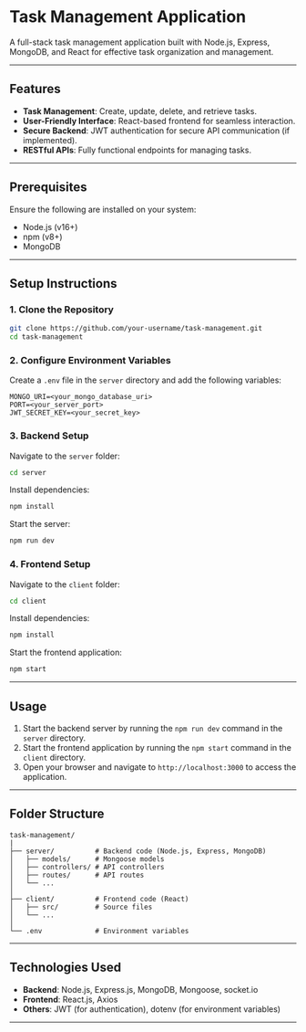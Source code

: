 # Task Management Application

A full-stack task management application built with Node.js, Express, MongoDB, and React for effective task organization and management.

---

## Features

- **Task Management**: Create, update, delete, and retrieve tasks.
- **User-Friendly Interface**: React-based frontend for seamless interaction.
- **Secure Backend**: JWT authentication for secure API communication (if implemented).
- **RESTful APIs**: Fully functional endpoints for managing tasks.

---

## Prerequisites

Ensure the following are installed on your system:

- Node.js (v16+)
- npm (v8+)
- MongoDB

---

## Setup Instructions

### 1. Clone the Repository
```bash
git clone https://github.com/your-username/task-management.git
cd task-management
```

### 2. Configure Environment Variables
Create a `.env` file in the `server` directory and add the following variables:
```env
MONGO_URI=<your_mongo_database_uri>
PORT=<your_server_port>
JWT_SECRET_KEY=<your_secret_key>
```

### 3. Backend Setup
Navigate to the `server` folder:
```bash
cd server
```
Install dependencies:
```bash
npm install
```
Start the server:
```bash
npm run dev
```

### 4. Frontend Setup
Navigate to the `client` folder:
```bash
cd client
```
Install dependencies:
```bash
npm install
```
Start the frontend application:
```bash
npm start
```

---

## Usage

1. Start the backend server by running the `npm run dev` command in the `server` directory.
2. Start the frontend application by running the `npm start` command in the `client` directory.
3. Open your browser and navigate to `http://localhost:3000` to access the application.

---

## Folder Structure

```
task-management/
|
├── server/          # Backend code (Node.js, Express, MongoDB)
│   ├── models/      # Mongoose models
│   ├── controllers/ # API controllers
│   ├── routes/      # API routes
│   └── ...
│
├── client/          # Frontend code (React)
│   ├── src/         # Source files
│   └── ...
│
└── .env             # Environment variables
```

---

## Technologies Used

- **Backend**: Node.js, Express.js, MongoDB, Mongoose, socket.io
- **Frontend**: React.js, Axios
- **Others**: JWT (for authentication), dotenv (for environment variables)

---
